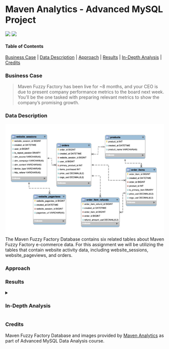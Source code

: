 # Maven Analytics - Advanced MySQL Project

<p align="left">
    <img src="https://img.shields.io/badge/Microsoft_Excel-217346?style=for-the-badge&logo=microsoft-excel&logoColor=white">
    <img src="https://img.shields.io/badge/mysql-%2300f.svg?style=for-the-badge&logo=mysql&logoColor=white">
</p>

#### Table of Contents
[Business Case](#business-case) | 
[Data Description](#data-description) | 
[Approach](#approach) | 
[Results](#results) | 
[In-Depth Analysis](#in-depth-analysis) | 
[Credits](#credits)

<!-- Insert Banner photo of dashboard -->

### Business Case
>Maven Fuzzy Factory has been live for ~8 months, and your CEO is due to present company
performance metrics to the board next week. You’ll be the one tasked with preparing relevant
metrics to show the company’s promising growth.
### Data Description
<img alt="Fuzzy Factory Database EER Diagram" src="02_Images/maven_fuzzy_db_eer.png">
The Maven Fuzzy Factory Database contains six related tables about Maven Fuzzy Factory e-commerce data. For this assignment we will be utilizing the tables that contain website activity data, including website_sessions, website_pageviews, and orders. 


### Approach

### Results

<details>
  <summary><h3>In-Depth Analysis</h3></summary>
  

  

**1.   Gsearch seems to be the biggest driver of our business. Could you pull monthly trends for Gsearch sessions
and orders so that we can showcase the growth there?**
<br>
<br>

```
SELECT
    YEAR(ws.created_at) AS yr,
    MONTH(ws.created_at) AS mo,
    COUNT(DISTINCT ws.website_session_id) AS gsearch_sessions,
    COUNT(DISTINCT o.order_id) AS orders,
    COUNT(DISTINCT o.order_id)/COUNT(DISTINCT ws.website_session_id) AS conv_rate
FROM website_sessions AS ws
    LEFT JOIN orders AS o
        ON ws.website_session_id = o.website_session_id
WHERE
    ws.utm_source = 'gsearch'
    AND ws.created_at < '2012-11-27'
GROUP BY 
    yr,
    mo
;
```
<img alt="Query result for question 1" src="02_Images/Question_1.png">
			     
**2. Next, it would be great to see a similar monthly trend for Gsearch, but this time splitting out nonbrand and brand campaigns separately.
I am wondering if brand is picking up at all. If so, this is a good story to tell.**
			     
```
SELECT
    YEAR(ws.created_at) AS yr,
    MONTH(ws.created_at) AS mo,
    COUNT(DISTINCT CASE WHEN utm_campaign = 'nonbrand' THEN ws.website_session_id ELSE NULL END) AS nonbrand_sessions,
    COUNT(DISTINCT CASE WHEN utm_campaign = 'nonbrand' THEN o.order_id ELSE NULL END) AS nonbrand_orders,
    COUNT(DISTINCT CASE WHEN utm_campaign = 'nonbrand' THEN o.order_id ELSE NULL END)/
        COUNT(DISTINCT CASE WHEN utm_campaign = 'nonbrand' THEN ws.website_session_id ELSE NULL END) AS nonbrand_conv_rate,
    COUNT(DISTINCT CASE WHEN utm_campaign = 'brand' THEN ws.website_session_id ELSE NULL END) AS brand_sessions,
    COUNT(DISTINCT CASE WHEN utm_campaign = 'brand' THEN o.order_id ELSE NULL END) AS brand_orders,
    COUNT(DISTINCT CASE WHEN utm_campaign = 'brand' THEN o.order_id ELSE NULL END)/
        COUNT(DISTINCT CASE WHEN utm_campaign = 'brand' THEN ws.website_session_id ELSE NULL END) AS brand_conv_rate
FROM website_sessions AS ws
    LEFT JOIN orders AS o
        ON ws.website_session_id = o.website_session_id
WHERE
    ws.utm_source = 'gsearch'
    AND ws.created_at < '2012-11-27'
GROUP BY 
    yr,
    mo
;
```
<img alt="Query result for question 2" src="02_Images/Question_2.png">	

**3. While we're on Gsearch, could you dive into nonbrand, and pull monthly sessions and orders split by device type?
I want to flex out analytical muscles a little and show the board we really know our traffic sources.**

```
SELECT
    YEAR(ws.created_at) AS yr,
    MONTH(ws.created_at) AS mo,
    COUNT(DISTINCT CASE WHEN device_type = 'desktop' THEN ws.website_session_id ELSE NULL END) AS desktop_sessions,
    COUNT(DISTINCT CASE WHEN device_type = 'desktop' THEN o.order_id ELSE NULL END) AS desktop_orders,
    COUNT(DISTINCT CASE WHEN device_type = 'desktop' THEN o.order_id ELSE NULL END)/
        COUNT(DISTINCT CASE WHEN device_type = 'desktop' THEN ws.website_session_id ELSE NULL END) AS desktop_conv_rate,
    COUNT(DISTINCT CASE WHEN device_type = 'mobile' THEN ws.website_session_id ELSE NULL END) AS mobile_sessions,
    COUNT(DISTINCT CASE WHEN device_type = 'mobile' THEN o.order_id ELSE NULL END) AS mobile_orders,
    COUNT(DISTINCT CASE WHEN device_type = 'mobile' THEN o.order_id ELSE NULL END)/
        COUNT(DISTINCT CASE WHEN device_type = 'mobile' THEN ws.website_session_id ELSE NULL END) AS mobile_conv_rate
FROM website_sessions AS ws
    LEFT JOIN orders AS o
        ON ws.website_session_id = o.website_session_id
WHERE
    ws.utm_source = 'gsearch'
    AND ws.created_at < '2012-11-27'
GROUP BY 
    yr,
    mo
;
```
<img alt="Query result for question 3" src="02_Images/Question_3.png">	

**4. I'm worried that one of our more pessimistic board members may be concerned about the large % of traffic
from Gsearch. Can you pull monthly trends for Gsearch, alongside monthly trends for each of our other channels?**

	
```
SELECT
    YEAR(created_at) AS yr,
    MONTH(created_at) AS mo,
    COUNT(DISTINCT CASE WHEN utm_source = 'gsearch' THEN website_session_id ELSE NULL END) AS gsearch_sessions,
    COUNT(DISTINCT CASE WHEN utm_source = 'bsearch' THEN website_session_id ELSE NULL END) AS bsearch_sessions,
    COUNT(DISTINCT CASE WHEN utm_source IS NULL AND http_referer IS NOT NULL THEN website_session_id ELSE NULL END) AS organic_search_sessions,
    COUNT(DISTINCT CASE WHEN utm_source IS NULL AND http_referer IS NULL THEN website_session_id ELSE NULL END) AS direct_type_sessions
FROM website_sessions
WHERE
    created_at < '2012-11-27'
GROUP BY 
    yr,
    mo
;
```
<img alt="Query result for question 4" src="02_Images/Question_4.png">	

**5. I'd like to tell the story of website performance improvements over the course of the first 8 months.
Could you pull session to order conversion rates, by month?**

```
SELECT
    YEAR(ws.created_at) AS yr,
    MONTH(ws.created_at) AS mo,
    COUNT(DISTINCT ws.website_session_id) AS sessions,
    COUNT(DISTINCT o.order_id) AS orders,
    COUNT(DISTINCT o.order_id)/COUNT(DISTINCT ws.website_session_id) AS conv_rate
FROM website_sessions AS ws
    LEFT JOIN orders AS o
        ON ws.website_session_id = o.website_session_id
WHERE
    ws.created_at < '2012-11-27'
GROUP BY 
    yr,
    mo
;
```
<img alt="Query result for question 5" src="02_Images/Question_5.png">	

**6. For the Gsearch lander test, please estimate the revenue that test earned us.**

This is a multiple step problem. First we need to determine the minimum website pageview id for /lander-1 test page.

```
SELECT
    MIN(website_pageview_id) as min_pv_id
FROM website_pageviews
WHERE
    pageview_url = '/lander-1'
;
```
	

<img alt="Query result for question 6a" src="02_Images/Question_6a.png">

Now we create a temp table for first_pageviews using min_pv_id 23504 as the minimum pageview.

```	
DROP TEMPORARY TABLE IF EXISTS first_pageviews;
CREATE TEMPORARY TABLE first_pageviews
SELECT
    wp.website_session_id,
    MIN(wp.website_pageview_id) as min_pv_id
FROM website_pageviews AS wp
    INNER JOIN website_sessions AS ws
        ON wp.website_session_id = ws.website_session_id
        AND ws.created_at < '2012-07-28'
        AND wp.website_pageview_id > 23504
        AND ws.utm_source = 'gsearch'
        AND ws.utm_campaign = 'nonbrand'
GROUP BY
    wp.website_session_id
;
```
	
<img alt="Query result for question 6b" src="02_Images/Question_6b.png">

Now we will get the lander url (either /home or /lander-1) for each first pageview per website session in a temp table.
```	
CREATE TEMPORARY TABLE landing_pages
SELECT
    fp.website_session_id,
    wp.pageview_url AS landing_page
FROM first_pageviews AS fp
    LEFT JOIN website_pageviews AS wp
        ON fp.website_session_id = wp.website_session_id
WHERE
    wp.pageview_url IN ('/home','/lander-1')
;
```
	
<img alt="Query result for question 6c" src="02_Images/Question_6c.png">
Create a temp table for each landing page linked with orders if any, else no order is null.
	
```
CREATE TEMPORARY TABLE landing_page_w_orders
SELECT
    landing_pages.website_session_id,
    landing_pages.landing_page,
    orders.order_id
FROM landing_pages
    LEFT JOIN orders
        ON landing_pages.website_session_id = orders.website_session_id
;
```
<img alt="Query result for question 6d" src="02_Images/Question_6d.png">
Find the difference between the conversion rates between landing pages.

```	
SELECT
    landing_page,
    COUNT(DISTINCT website_session_id) AS sessions,
    COUNT(DISTINCT order_id) AS orders,
    COUNT(DISTINCT order_id)/COUNT(DISTINCT website_session_id) AS conv_rate
FROM landing_page_w_orders
GROUP BY
    landing_page
;
```
	
<img alt="Query result for question 6e" src="02_Images/Question_6e.png">
The results of 0.0406 - 0.0318 = 0.0088. There is a 0.0088 increase in the conversion rate with the '/lander-1' compared to the '/home' landing page.

Next, we will find the last pageview for Gsearch nonbrand where the traffic was sent to '/home' landing page.
	
```
SELECT
    MAX(ws.website_session_id) AS last_home_pageview,
    MAX(ws.created_at) AS last_date
FROM website_sessions AS ws
    LEFT JOIN website_pageviews AS wp
        ON ws.website_session_id = wp.website_session_id
WHERE
    ws.created_at < '2012-11-27'
    AND utm_source = 'gsearch'
    AND utm_campaign = 'nonbrand'
    AND pageview_url = '/home'
;
```
		       
<img alt="Query result for question 6f" src="02_Images/Question_6f.png">
The last '/home' website session id was 17145. Now we will count sessions since last session '/home' was used.

```
SELECT
    COUNT(website_session_id) AS sessions
FROM website_sessions
WHERE
    created_at < '2012-11-27'
    AND utm_source = 'gsearch'
    AND utm_campaign = 'nonbrand'
    AND website_session_id > 17145
;
```
	
<img alt="Query result for question 6g" src="02_Images/Question_6g.png">
22,972 sessions since '/home' landing page was last used. With an 0.0088 increase in the conversion rate that equates to approximately 202 additional orders
since '/home' replacement on '2012-07-29'.

7. For the landing page test you analyzed previously, it would be great to show a full conversions funnel
from each of the two orders. You can use the same time period you analyzed last time (Jun 19-Jul 28).

-- This query will add a flag = 1 for the page viewed
```
SELECT
    ws.website_session_id,
    wp.pageview_url,
    wp.created_at,
    CASE WHEN pageview_url = '/home' THEN 1 ELSE 0 END AS home_page,
    CASE WHEN pageview_url = '/lander-1' THEN 1 ELSE 0 END AS lander1_page,
    CASE WHEN pageview_url = '/products' THEN 1 ELSE 0 END AS products_page,
    CASE WHEN pageview_url = '/the-original-mr-fuzzy' THEN 1 ELSE 0 END AS mrfuzzy_page,
    CASE WHEN pageview_url = '/cart' THEN 1 ELSE 0 END AS cart_page,
    CASE WHEN pageview_url = '/shipping' THEN 1 ELSE 0 END AS shipping_page,
    CASE WHEN pageview_url = '/billing' THEN 1 ELSE 0 END AS billing_page,
    CASE WHEN pageview_url = '/thank-you-for-your-order' THEN 1 ELSE 0 END AS thankyou_page
FROM website_sessions AS ws
    LEFT JOIN website_pageviews AS wp
        ON ws.website_session_id = wp.website_session_id
WHERE
    ws.created_at > '2012-06-19'
    AND ws.created_at < '2012-07-28'
    AND utm_source = 'gsearch'
    AND utm_campaign = 'nonbrand'
ORDER BY
    ws.website_session_id,
    wp.pageview_url
;
```
			   
<img alt="Query result for question 7a" src="02_Images/Question_7a.png">
Using the above query as a subquery in the following query will give us the pages viewed
at the website session level
	
```			   
CREATE TEMPORARY TABLE session_level_funnels
SELECT
    website_session_id,
    MAX(home_page) AS home_page_start,
    MAX(lander1_page) AS lander1_page_start,
    MAX(products_page) AS products_made_it,
    MAX(mrfuzzy_page) AS mrfuzzy_made_it,
    MAX(cart_page) AS cart_made_it,
    MAX(shipping_page) AS shipping_made_it,
    MAX(billing_page) AS billing_made_it,
    MAX(thankyou_page) AS thankyou_made_it
FROM (
    SELECT
        ws.website_session_id,
        wp.pageview_url,
        wp.created_at,
        CASE WHEN pageview_url = '/home' THEN 1 ELSE 0 END AS home_page,
        CASE WHEN pageview_url = '/lander-1' THEN 1 ELSE 0 END AS lander1_page,
        CASE WHEN pageview_url = '/products' THEN 1 ELSE 0 END AS products_page,
        CASE WHEN pageview_url = '/the-original-mr-fuzzy' THEN 1 ELSE 0 END AS mrfuzzy_page,
        CASE WHEN pageview_url = '/cart' THEN 1 ELSE 0 END AS cart_page,
        CASE WHEN pageview_url = '/shipping' THEN 1 ELSE 0 END AS shipping_page,
        CASE WHEN pageview_url = '/billing' THEN 1 ELSE 0 END AS billing_page,
        CASE WHEN pageview_url = '/thank-you-for-your-order' THEN 1 ELSE 0 END AS thankyou_page
    FROM website_sessions AS ws
        LEFT JOIN website_pageviews AS wp
	        ON ws.website_session_id = wp.website_session_id
    WHERE
        ws.created_at > '2012-06-19'
        AND ws.created_at < '2012-07-28'
        AND utm_source = 'gsearch'
        AND utm_campaign = 'nonbrand'
    ORDER BY
        ws.website_session_id,
        wp.pageview_url
) AS pageview_level
GROUP BY
    website_session_id
;
```
			       
<img alt="Query result for question 7b" src="02_Images/Question_7b.png">
Determine the sessions per funnel segment for each landing page
	
```			   
SELECT
    CASE
        WHEN home_page_start = 1 THEN '/home'
        WHEN lander1_page_start = 1 THEN '/lander-1'
        ELSE 'oops - check the code'
    END AS landing_page,
    COUNT(DISTINCT website_session_id) AS sessions,
    COUNT(DISTINCT CASE WHEN products_made_it = 1 THEN website_session_id ELSE NULL END) AS to_products,
    COUNT(DISTINCT CASE WHEN mrfuzzy_made_it = 1 THEN website_session_id ELSE NULL END) AS to_mrfuzzy,
    COUNT(DISTINCT CASE WHEN cart_made_it = 1 THEN website_session_id ELSE NULL END) AS to_cart,
    COUNT(DISTINCT CASE WHEN shipping_made_it = 1 THEN website_session_id ELSE NULL END) AS to_shipping,
    COUNT(DISTINCT CASE WHEN billing_made_it = 1 THEN website_session_id ELSE NULL END) AS to_billing,
    COUNT(DISTINCT CASE WHEN thankyou_made_it = 1 THEN website_session_id ELSE NULL END) AS to_thankyou
FROM session_level_funnels
GROUP BY
    landing_page
;
```
	
<img alt="Query result for question 7c" src="02_Images/Question_7c.png">
-- Determine the clickthrough rate per funnel segment for each landing page
	
```			   
SELECT
    CASE
        WHEN home_page_start = 1 THEN '/home'
        WHEN lander1_page_start = 1 THEN '/lander-1'
        ELSE 'oops - check the code'
    END AS landing_page,
    COUNT(DISTINCT website_session_id) AS sessions,
    COUNT(DISTINCT CASE WHEN products_made_it = 1 THEN website_session_id ELSE NULL END)/
        COUNT(DISTINCT website_session_id) AS lander_click_rate,
    COUNT(DISTINCT CASE WHEN mrfuzzy_made_it = 1 THEN website_session_id ELSE NULL END)/
        COUNT(DISTINCT CASE WHEN products_made_it = 1 THEN website_session_id ELSE NULL END) AS products_click_rate,
    COUNT(DISTINCT CASE WHEN cart_made_it = 1 THEN website_session_id ELSE NULL END)/
        COUNT(DISTINCT CASE WHEN mrfuzzy_made_it = 1 THEN website_session_id ELSE NULL END) AS mrfuzzy_click_rate,
    COUNT(DISTINCT CASE WHEN shipping_made_it = 1 THEN website_session_id ELSE NULL END)/
        COUNT(DISTINCT CASE WHEN cart_made_it = 1 THEN website_session_id ELSE NULL END) AS cart_click_rate,
    COUNT(DISTINCT CASE WHEN billing_made_it = 1 THEN website_session_id ELSE NULL END)/
        COUNT(DISTINCT CASE WHEN shipping_made_it = 1 THEN website_session_id ELSE NULL END) AS shipping_click_rate,
    COUNT(DISTINCT CASE WHEN thankyou_made_it = 1 THEN website_session_id ELSE NULL END)/
        COUNT(DISTINCT CASE WHEN billing_made_it = 1 THEN website_session_id ELSE NULL END) AS billing_click_rate
FROM session_level_funnels
GROUP BY
    landing_page
;
```
	
<img alt="Query result for question 7d" src="02_Images/Question_7d.png">

**8. I'd love for you to quantify the impact of our billing test, as well. Please analyze the lift
generated from the test (SEP 10 - NOV 10), in terms of revenue per billing page session, and then pull
the number of billing page sessions for the past month to understand monthly impact.**

```
SELECT
    billing_version,
    COUNT(DISTINCT website_session_id) AS sessions,
    SUM(price_usd)/COUNT(DISTINCT website_session_id) AS revenue_per_billing_version
FROM (
    SELECT
        wp.website_session_id,
        wp.pageview_url AS billing_version,
        o.order_id,
        o.price_usd
    FROM website_pageviews AS wp
        LEFT JOIN orders AS o
            ON wp.website_session_id = o.website_session_id
    WHERE
        wp.created_at > '2012-09-10'
        AND wp.created_at < '2012-11-10'
        AND wp.pageview_url IN ('/billing', '/billing-2')
) AS pageview_w_order_info
GROUP BY
    billing_version
;
```
<img alt="Query result for question 8a" src="02_Images/Question_8a.png">
/billing    = $22.83 per billing page seen
/billing-2  = $31.34 per billing page seen
Increase of    $8.51 per billing page seen


Next determine how many session in the past month
```
SELECT
    COUNT(website_session_id) AS sessions
FROM website_pageviews
WHERE
    pageview_url IN ('/billing','/billing-2')
    AND created_at > '2012-10-27'
    AND created_at < '2012-11-27'
;
```
		      
<img alt="Query result for question 8b" src="02_Images/Question_8b.png">
1,193 sessions in the past month
Increase of $8.51 per billing page seen
Approximate increase of $10,152 over the past month 
  </details>
  
 ### Credits
Maven Fuzzy Factory Database and images provided by [Maven Analytics](http://www.mavenanalytics.io) as part of Advanced MySQL Data Analysis course.
